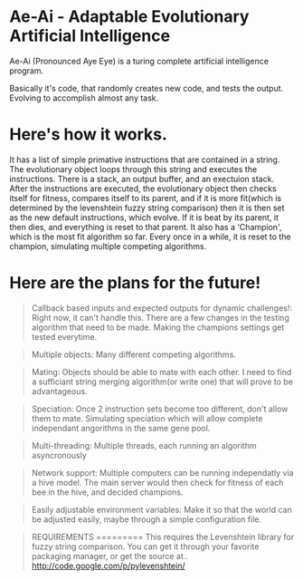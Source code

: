 Ae-Ai - Adaptable Evolutionary Artificial Intelligence
==========================

Ae-Ai (Pronounced Aye Eye) is a turing complete artificial intelligence program.

Basically it's code, that randomly creates new code, and tests the output. Evolving to accomplish almost any task.

Here's how it works.
=========

It has a list of simple primative instructions that are contained in a string. The evolutionary object loops through this string and executes the instructions.
There is a stack, an output buffer, and an exectuion stack. 
After the instructions are executed, the evolutionary object then checks itself for fitness, compares itself to its parent, and if it is more fit(which is determined by the levenshtein fuzzy string comparison) then it is then set as the new default instructions, which evolve. If it is beat by its parent, it then dies, and everything is reset to that parent.
It also has a 'Champion', which is the most fit algorithm so far. Every once in a while, it is reset to the champion, simulating multiple competing algorithms.


Here are the plans for the future!
=========

>Callback based inputs and expected outputs for dynamic challenges!:
Right now, it can't handle this. There are a few changes in the testing algorithm that need to be made. Making the champions settings get tested everytime.

>Multiple objects:
Many different competing algorithms.

>Mating:
Objects should be able to mate with each other. I need to find a sufficiant string merging algorithm(or write one) that will prove to be advantageous.

>Speciation:
Once 2 instruction sets become too different, don't allow them to mate. Simulating speciation which will allow complete independant angorithms in the same gene pool.

>Multi-threading:
Multiple threads, each running an algorithm asyncronously

>Network support:
Multiple computers can be running independatly via a hive model. The main server would then check for fitness of each bee in the hive, and decided champions.

>Easily adjustable environment variables:
Make it so that the world can be adjusted easily, maybe through a simple configuration file.




>REQUIREMENTS
=========
This requires the Levenshtein library for fuzzy string comparison. You can get it through your favorite packaging manager, or get the source at..
http://code.google.com/p/pylevenshtein/
